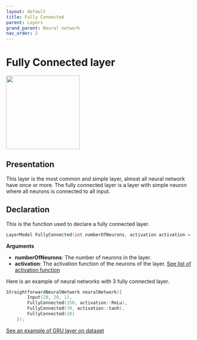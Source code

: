 ```yaml
---
layout: default
title: Fully Connected
parent: Layers
grand_parent: Neural network
nav_order: 2
---
```


# Fully Connected layer
<p>
    <img src="{{site.baseurl}}/assets/images/neural_network/fully_connected_layer.png" att="Fully Connected layer" width="200px" class="center"/>
</p>

## Presentation
This layer is the most common and simple layer, almost all neural network have once or more. The fully connected layer is a layer with simple neuron where all neurons is connected to all input. 
## Declaration 
This is the function used to declare a fully connected layer.
```cpp
LayerModel FullyConnected(int numberOfNeurons, activation activation = activation::sigmoid);
```
**Arguments**
 * **numberOfNeurons**: The number of neurons in the layer.
 * **activation**: The activation function of the neurons of the layer. [See list of activation function]({{site.baseurl}}/layer/activation_functions.html)

Here is an example of neural networks with 3 fully connected layer.
```cpp
StraightforwardNeuralNetwork neuralNetwork({
        Input(28, 28, 1),
        FullyConnected(150, activation::ReLu),
        FullyConnected(70, activation::tanh),
        FullyConnected(10)
    });
```

[See an example of GRU layer on dataset]({{site.baseurl}}/examples/Wine.html)